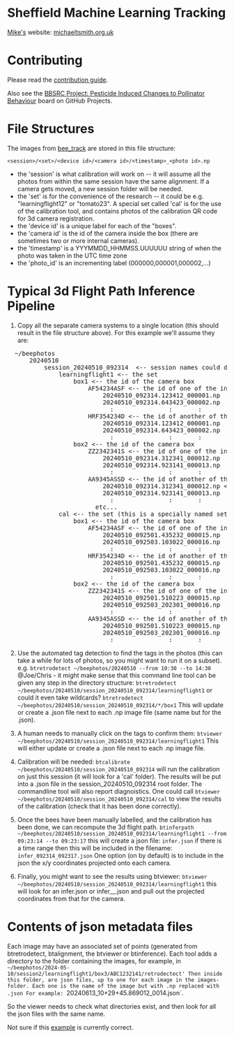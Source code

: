 # Sheffield Machine Learning Tracking

[Mike's](https://www.sheffield.ac.uk/dcs/people/academic/michael-smith) website: [michaeltsmith.org.uk](http://michaeltsmith.org.uk/)

# Contributing

Please read the [contribution guide](../CONTRIBUTING.md).

Also see the [BBSRC Project: Pesticide Induced Changes to Pollinator Behaviour](https://github.com/orgs/SheffieldMLtracking/projects/1/) board on GitHub Projects.

# File Structures

The images from [bee_track](https://github.com/lionfish0/bee_track) are stored in this file structure:

`<session>/<set>/<device id>/<camera id>/<timestamp>_<photo id>.np`

- the 'session' is what calibration will work on -- it will assume all the photos from within the same session have the same alignment. If a camera gets moved, a new session folder will be needed.
- the 'set' is for the convenience of the research -- it could be e.g. "learningflight12" or "tomato23". A special set called 'cal' is for the use of the calibration tool, and contains photos of the calibration QR code for 3d camera registration.
- the 'device id' is a unique label for each of the "boxes".
- the 'camera id' is the id of the camera inside the box (there are sometimes two or more internal cameras).
- the 'timestamp' is a YYYMMDD_HHMMSS.UUUUUU string of when the photo was taken in the UTC time zone
- the 'photo_id' is an incrementing label (000000,000001,000002,...)

# Typical 3d Flight Path Inference Pipeline

1. Copy all the separate camera systems to a single location (this should result in the file structure above). For this example we'll assume they are:
<pre>
  ~/beephotos
      20240510
          session_20240510_092314  <-- session names could default to the datetime
              learningflight1 <-- the set
                  box1 <-- the id of the camera box
                      AF54234ASF <-- the id of one of the internal cameras
                          20240510_092314.123412_000001.np
                          20240510_092314.643423_000002.np
                            :               :       :
                      HRF354234D <-- the id of another of the internal cameras
                          20240510_092314.123412_000001.np
                          20240510_092314.643423_000002.np
                            :               :       :
                  box2 <-- the id of the camera box
                      ZZ2342341S <-- the id of one of the internal cameras
                          20240510_092314.312341_000012.np
                          20240510_092314.923141_000013.np
                            :               :       :
                      AA9345ASSD <-- the id of another of the internal cameras
                          20240510_092314.312341_000012.np <--- @Joe I assume the photoid is unique to the trigger (but the photos taken by all the internal cameras at that same moment will have the same id). Do we mind that the only distinction between the files in this folder and the other are their location (the filename doesn't contain enough info).
                          20240510_092314.923141_000013.np                          
                            :               :       :
                        etc...
              cal <-- the set (this is a specially named set, that means it contains calibration photos -- with the QR code in).
                  box1 <-- the id of the camera box
                      AF54234ASF <-- the id of one of the internal cameras
                          20240510_092501.435232_000015.np
                          20240510_092503.103022_000016.np
                            :               :       :
                      HRF354234D <-- the id of another of the internal cameras
                          20240510_092501.435232_000015.np
                          20240510_092503.103022_000016.np
                            :               :       :
                  box2 <-- the id of the camera box
                      ZZ2342341S <-- the id of one of the internal cameras
                          20240510_092501.510223_000015.np
                          20240510_092503_202301_000016.np
                            :               :       :
                      AA9345ASSD <-- the id of another of the internal cameras
                          20240510_092501.510223_000015.np
                          20240510_092503_202301_000016.np                       
                            :               :       :                        
</pre>
2. Use the automated tag detection to find the tags in the photos (this can take a while for lots of photos, so you might want to run it on a subset). e.g.
`btretrodetect ~/beephotos/20240510 --from 10:30 --to 14:30` @Joe/Chris - it might make sense that this command line tool can be given any step in the directory structure:
`btretrodetect ~/beephotos/20240510/session_20240510_092314/learningflight1`
or could it even take wildcards? `btretrodetect ~/beephotos/20240510/session_20240510_092314/*/box1`
This will update or create a .json file next to each .np image file (same name but for the .json).

3. A human needs to manually click on the tags to confirm them:
`btviewer ~/beephotos/20240510/session_20240510_092314/learningflight1`
This will either update or create a .json file next to each .np image file.

4. Calibration will be needed:
`btcalibrate ~/beephotos/20240510/session_20240510_092314` will run the calibration on just this session (it will look for a 'cal' folder). The results will be put into a .json file in the session_20240510_092314 root folder. The commandline tool will also report diagnoistics.
One could call `btviewer ~/beephotos/20240510/session_20240510_092314/cal` to view the results of the calibration (check that it has been done correctly).

5. Once the bees have been manually labelled, and the calibration has been done, we can recompute the 3d flight path.
`btinferpath ~/beephotos/20240510/session_20240510_092314/learningflight1 --from 09:23:14 --to 09:23:17`
this will create a json file:
`infer.json`
if there is a time range then this will be included in the filename:
`infer_092314_092317.json`
One option (on by default) is to include in the json the x/y coordinates projected onto each camera.

6. Finally, you might want to see the results using btviewer:
`btviewer ~/beephotos/20240510/session_20240510_092314/learningflight1`
this will look for an infer.json or infer_<starttime>_<endtime>.json and pull out the projected coordinates from that for the camera.

# Contents of json metadata files

Each image may have an associated set of points (generated from btretrodetect, btalignment, the btviewer or btinference).
Each tool adds a directory to the folder containing the images, for example, in `~/beephotos/2024-05-10/session2/learningflight1/box3/ABC1232141/retrodectect'
Then inside this folder, are json files, up to one for each image in the images-folder. Each one is the name of the image but with .np replaced with .json
For example: `20240613_10+29+45.869012_0014.json`.

So the viewer needs to check what directories exist, and then look for all the json files with the same name.

Not sure if this [example](https://github.com/SheffieldMLtracking/.github/blob/main/examples/tags_btviewer_uniqueid.json) is currently correct.
